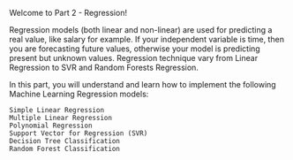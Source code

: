 Welcome to Part 2 - Regression!


Regression models (both linear and non-linear) are used for predicting a real value, like salary for example. If your independent variable is time, then you are forecasting future values, otherwise your model is predicting present but unknown values. Regression technique vary from Linear Regression to SVR and Random Forests Regression.

In this part, you will understand and learn how to implement the following Machine Learning Regression models:

    Simple Linear Regression
    Multiple Linear Regression
    Polynomial Regression
    Support Vector for Regression (SVR)
    Decision Tree Classification
    Random Forest Classification
